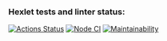 ### Hexlet tests and linter status:
[![Actions Status](https://github.com/bmthfan/frontend-project-lvl1/workflows/hexlet-check/badge.svg)](https://github.com/bmthfan/frontend-project-lvl1/actions)
[![Node CI](https://github.com/bmthfan/frontend-project-lvl1/workflows/hexlet-check/badge.svg)](https://github.com/bmthfan/frontend-project-lvl1/actions)
[![Maintainability](https://api.codeclimate.com/v1/badges/a99a88d28ad37a79dbf6/maintainability)](https://codeclimate.com/github/codeclimate/codeclimate/maintainability)
